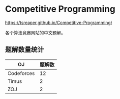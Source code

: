 # Competitive Programming

https://tsreaper.github.io/Competitive-Programming/

各个算法竞赛网站的中文题解。

## 题解数量统计

|OJ        |题解数|
|----------|-----|
|Codeforces|12   |
|Timus     |2    |
|ZOJ       |2    |
